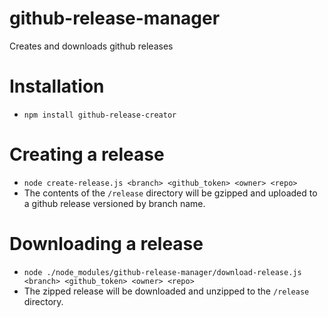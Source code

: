 # github-release-manager
Creates and downloads github releases

# Installation
- `npm install github-release-creator`

# Creating a release
- ```node create-release.js <branch> <github_token> <owner> <repo>```
- The contents of the `/release` directory will be gzipped and uploaded to a github release versioned by branch name.

# Downloading a release
- ```node ./node_modules/github-release-manager/download-release.js <branch> <github_token> <owner> <repo>```
- The zipped release will be downloaded and unzipped to the `/release` directory.
